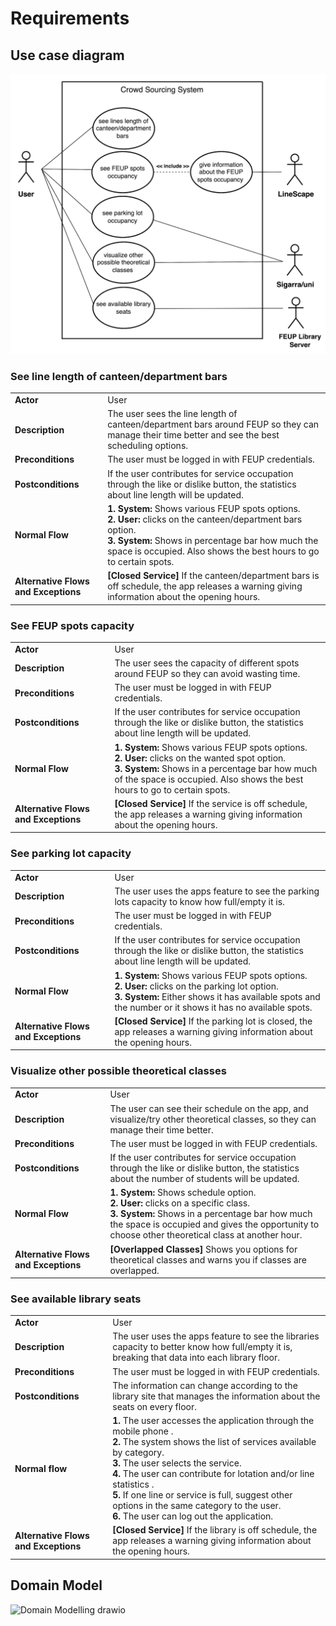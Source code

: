# Requirements

## Use case diagram
![CrowdSourcingSystem](docs/CrowdSourcingSystem.png)

### See line length of canteen/department bars
|||
| --- | --- |
|**Actor**|User|
|**Description**|The user sees the line length of canteen/department bars around FEUP so they can manage their time better and see the best scheduling options.|
|**Preconditions**| The user must be logged in with FEUP credentials. |
|**Postconditions**| If the user contributes for service occupation through the like or dislike button, the statistics about line length will be updated.|
|**Normal Flow**| **1. System:** Shows various FEUP spots options. </br> **2. User:** clicks on the canteen/department bars option. </br> **3. System:** Shows in percentage bar how much the space is occupied. Also shows the best hours to go to certain spots.|
|**Alternative Flows and Exceptions**| **[Closed Service]** If the canteen/department bars is off schedule, the app releases a warning giving information about the opening hours.

### See FEUP spots capacity
|||
| --- | --- |
|**Actor**|User|
|**Description**|The user sees the capacity of different spots around FEUP so they can avoid wasting time. |
|**Preconditions**| The user must be logged in with FEUP credentials.|
|**Postconditions**| If the user contributes for service occupation through the like or dislike button, the statistics about line length will be updated.| 
|**Normal Flow**| **1. System:** Shows various FEUP spots options. </br> **2. User:** clicks on the wanted spot option. </br> **3. System:** Shows in a percentage bar how much of the space is occupied. Also shows the best hours to go to certain spots.|
|**Alternative Flows and Exceptions**| **[Closed Service]** If the service is off schedule, the app releases a warning giving information about the opening hours.

### See parking lot capacity
|||
| --- | --- |
|**Actor**| User|
|**Description**| The user uses the apps feature to see the parking lots capacity to know how full/empty it is.
|**Preconditions**| The user must be logged in with FEUP credentials. |
|**Postconditions**| If the user contributes for service occupation through the like or dislike button, the statistics about line length will be updated.|
|**Normal Flow**| **1. System:** Shows various FEUP spots options. </br> **2. User:** clicks on the parking lot option.</br> **3. System:** Either shows it has available spots and the number or it shows it has no available spots.|
|**Alternative Flows and Exceptions**| **[Closed Service]** If the parking lot is closed, the app releases a warning giving information about the opening hours.|

### Visualize other possible theoretical classes
|||
| --- | --- |
|**Actor**|User|
|**Description**|The user can see their schedule on the app, and visualize/try other theoretical classes, so they can manage their time better.|
|**Preconditions**| The user must be logged in with FEUP credentials. |
|**Postconditions**| If the user contributes for service occupation through the like or dislike button, the statistics about the number of students will be updated.|
|**Normal Flow**| **1. System:** Shows schedule option. </br> **2. User:** clicks on a specific class. </br> **3. System:** Shows in a percentage bar how much the space is occupied and gives the opportunity to choose other theoretical class at another hour.|
|**Alternative Flows and Exceptions**|**[Overlapped Classes]** Shows you options for theoretical classes and warns you if classes are overlapped.|

### See available library seats
|||
| --- | --- |
|**Actor**|  User | 
|**Description** | The user uses the apps feature to see the libraries capacity to better know how full/empty it is, breaking that data into each library floor.|
|**Preconditions**| The user must be logged in with FEUP credentials. |
|**Postconditions** | The information can change according to the library site that manages the information about the seats on every floor.|
| **Normal flow** | **1.** The user accesses the application through the mobile phone .<br> **2.** The system shows the list of services available by category.<br> **3.** The user selects the service.<br> **4.** The user can contribute for lotation and/or line statistics .<br> **5.** If one line or service is full, suggest other options in the same category to the user. <br> **6.** The user can log out the application. |
| **Alternative Flows and Exceptions** | **[Closed Service]** If the library is off schedule, the app releases a warning giving information about the opening hours. |

## Domain Model
![Domain Modelling drawio](https://user-images.githubusercontent.com/80784137/160863948-9918caf7-3404-4587-8787-0f2dc4a5044d.png)

